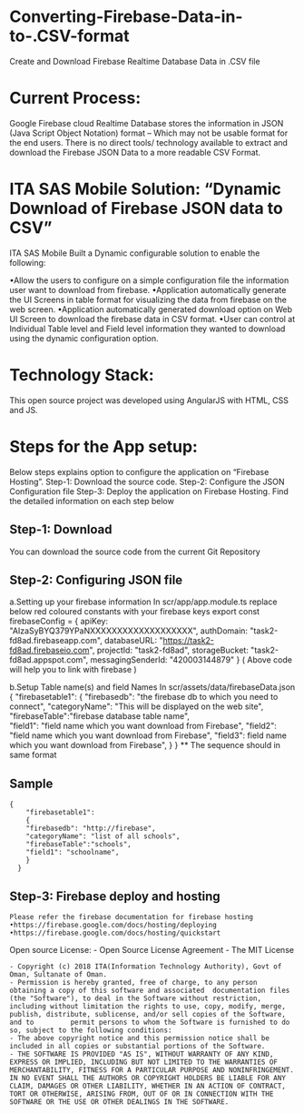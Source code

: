 # Converting-Firebase-Data-in-to-.CSV-format
Create and Download Firebase Realtime Database Data in .CSV file 

# Current Process:

Google Firebase cloud Realtime Database stores the information in JSON (Java Script Object Notation) format – Which may not be usable format for the end users. 
There is no direct tools/ technology available to extract and download the Firebase JSON Data to a more readable CSV Format.

# ITA SAS Mobile Solution: “Dynamic Download of Firebase JSON data to CSV”

 ITA SAS Mobile Built a Dynamic configurable solution to enable the following:

•Allow the users to configure on a simple configuration file the information user want to download from firebase.
•Application automatically generate the UI Screens in table format for visualizing the data from firebase on the web screen.
•Application automatically generated download option on Web UI Screen to download the firebase data in CSV format.
•User can control at Individual Table level and Field level information they wanted to download using the dynamic configuration option.

# Technology Stack:
This open source project was developed using AngularJS with HTML, CSS and JS. 

# Steps for the App setup:
Below steps explains option to configure the application on “Firebase Hosting”.
	Step-1: Download the source code.
	Step-2: Configure the JSON Configuration file 
	Step-3: Deploy the application on Firebase Hosting.
Find the detailed information on each step below

## Step-1: Download
You can download the source code from the current Git Repository 
## Step-2: Configuring JSON file
a.Setting up your firebase information 
	In scr/app/app.module.ts
	replace below red coloured constants with your firebase keys
	export const firebaseConfig = {
	  apiKey: "AIzaSyBYQ379YPaNXXXXXXXXXXXXXXXXXXX",
	  authDomain: "task2-fd8ad.firebaseapp.com",
	  databaseURL: "https://task2-fd8ad.firebaseio.com",
	  projectId: "task2-fd8ad",
	  storageBucket: "task2-fd8ad.appspot.com",
	  messagingSenderId: "420003144879"
	}
	( Above code will help you to  link with firebase )


b.Setup Table name(s) and field Names
	In scr/assets/data/firebaseData.json 
	{
	    "firebasetable1":
	    {
	    "firebasedb": "the firebase db to which you need to connect",
	    "categoryName": "This will be displayed on the web site",
	    "firebaseTable":"firebase database table name",      
	    "field1": "field name which you want download from Firebase",
	    "field2": "field name which you want download from Firebase",
	    "field3": field name which you want download from Firebase",
	    }
	  }
	** The sequence should in same format 
## Sample 
	{
	    "firebasetable1":
	    {
	    "firebasedb": "http://firebase",
	    "categoryName": "list of all schools",
	    "firebaseTable":"schools",      
	    "field1": "schoolname",
	    }
	  }


## Step-3: Firebase deploy and hosting 
	Please refer the firebase documentation for firebase hosting
	•https://firebase.google.com/docs/hosting/deploying
	•https://firebase.google.com/docs/hosting/quickstart

Open source License:
	- Open Source License Agreement - The MIT License

	- Copyright (c) 2018 ITA(Information Technology Authority), Govt of Oman, Sultanate of Oman.
	- Permission is hereby granted, free of charge, to any person obtaining a copy of this software and associated 	documentation files (the "Software"), to deal in the Software without restriction, including without limitation the rights to use, copy, modify, merge, publish, distribute, sublicense, and/or sell copies of the Software, and to 		permit persons to whom the Software is furnished to do so, subject to the following conditions:
	- The above copyright notice and this permission notice shall be included in all copies or substantial portions of the Software.
	- THE SOFTWARE IS PROVIDED "AS IS", WITHOUT WARRANTY OF ANY KIND, EXPRESS OR IMPLIED, INCLUDING BUT NOT LIMITED TO THE WARRANTIES OF MERCHANTABILITY, FITNESS FOR A PARTICULAR PURPOSE AND NONINFRINGEMENT. IN NO EVENT SHALL THE AUTHORS OR COPYRIGHT HOLDERS BE LIABLE FOR ANY CLAIM, DAMAGES OR OTHER LIABILITY, WHETHER IN AN ACTION OF CONTRACT, TORT OR OTHERWISE, ARISING FROM, OUT OF OR IN CONNECTION WITH THE SOFTWARE OR THE USE OR OTHER DEALINGS IN THE SOFTWARE.


